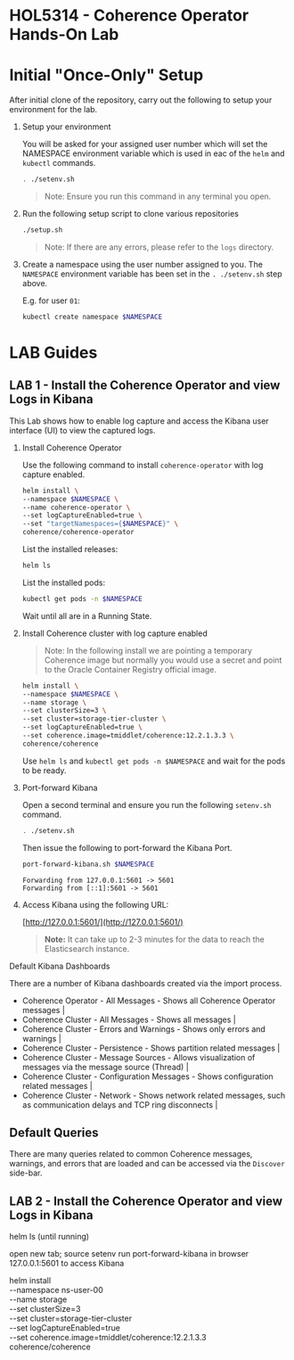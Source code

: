 # HOL5314 - Coherence Operator Hands-On Lab

# Initial "Once-Only" Setup

After initial clone of the repository, carry out the following to setup your environment for the lab.

1. Setup your environment

   You will be asked for your assigned user number which will set the NAMESPACE environment variable
   which is used in eac of the `helm` and `kubectl` commands.

   ```bash
   . ./setenv.sh
   ```           
   
   > Note: Ensure you run this command in any terminal you open.

1. Run the following setup script to clone various repositories

   ```bash
   ./setup.sh
   ```       
   
   > Note: If there are any errors, please refer to the `logs` directory.
   
1. Create a namespace using the user number assigned to you. The `NAMESPACE` environment variable has been set in the `. ./setenv.sh` step above. 

   E.g. for user `01`:
   
   ```bash
   kubectl create namespace $NAMESPACE
   ```

# LAB Guides

## LAB 1 - Install the Coherence Operator and view Logs in Kibana

This Lab shows how to enable log capture and access the Kibana user interface (UI) to view the captured logs.

1. Install Coherence Operator

   Use the following command to install `coherence-operator` with log capture enabled.
   
   ```bash
   helm install \
   --namespace $NAMESPACE \
   --name coherence-operator \
   --set logCaptureEnabled=true \
   --set "targetNamespaces={$NAMESPACE}" \
   coherence/coherence-operator
   ```

   List the installed releases:
   
   ```bash
   helm ls
   ```

   List the installed pods:
   
   ```bash
   kubectl get pods -n $NAMESPACE
   ```      
   
   Wait until all are in a Running State.
   
1. Install Coherence cluster with log capture enabled

   > Note: In the following install we are pointing a temporary Coherence 
   > image but normally you would use a secret and
   > point to the Oracle Container Registry official image.
                                                          
   ```bash
   helm install \
   --namespace $NAMESPACE \
   --name storage \
   --set clusterSize=3 \
   --set cluster=storage-tier-cluster \
   --set logCaptureEnabled=true \
   --set coherence.image=tmiddlet/coherence:12.2.1.3.3 \
   coherence/coherence
   ```                
   
   Use `helm ls` and `kubectl get pods -n $NAMESPACE` and wait for the pods to be ready.
   
1. Port-forward Kibana

   Open a second terminal and ensure you run the following `setenv.sh` command.
   
      ```bash
   . ./setenv.sh
   ```   
   
   Then issue the following to port-forward the Kibana Port.
   
   ```bash
   port-forward-kibana.sh $NAMESPACE
   ```
   ```console
   Forwarding from 127.0.0.1:5601 -> 5601
   Forwarding from [::1]:5601 -> 5601
   ```     
   
1. Access Kibana using the following URL:

   [http://127.0.0.1:5601/](http://127.0.0.1:5601/)
   
   > **Note:** It can take up to 2-3 minutes for the data to reach the Elasticsearch instance.

Default Kibana Dashboards

There are a number of Kibana dashboards created via the import process.
* Coherence Operator - All Messages - Shows all Coherence Operator messages                                                |
* Coherence Cluster - All Messages - Shows all messages                                                                   |
* Coherence Cluster - Errors and Warnings - Shows only errors and warnings                                                       |
* Coherence Cluster - Persistence - Shows partition related messages                                                    |
* Coherence Cluster - Message Sources - Allows visualization of messages via the message source (Thread)                     |
* Coherence Cluster - Configuration Messages - Shows configuration related messages                                                 |
* Coherence Cluster - Network - Shows network related messages, such as communication delays and TCP ring disconnects |

## Default Queries

There are many queries related to common Coherence messages, warnings, and errors that are loaded and can be accessed via the `Discover` side-bar.
   
## LAB 2 - Install the Coherence Operator and view Logs in Kibana
                                            
helm ls
 (until running)

open new tab; source setenv
run port-forward-kibana <namespace>
in browser 127.0.0.1:5601 to access Kibana

helm install \
   --namespace ns-user-00 \
   --name storage \
   --set clusterSize=3 \
   --set cluster=storage-tier-cluster \
   --set logCaptureEnabled=true \
   --set coherence.image=tmiddlet/coherence:12.2.1.3.3 \
   coherence/coherence


